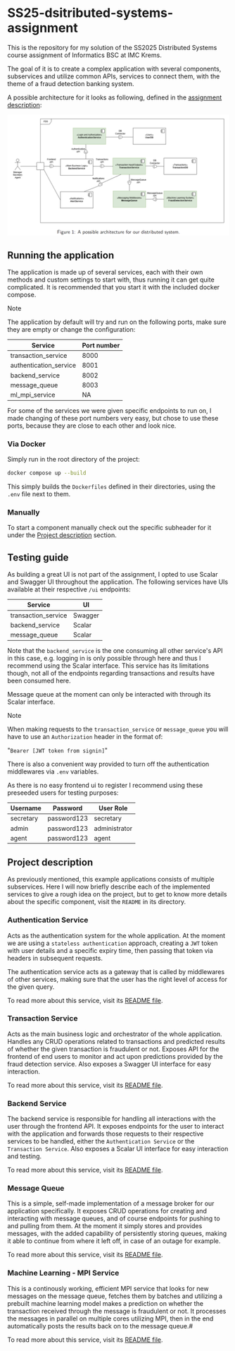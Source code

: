 # SS25-dsitributed-systems-assignment

This is the repository for my solution of the SS2025 Distributed Systems course assignment of Informatics BSC at IMC Krems.

The goal of it is to create a complex application with several components, subservices and utilize common APIs, services to connect them, with the theme of a fraud detection banking system.

A possible architecture for it looks as following, defined in the [assignment description](./Assignment_2.pdf):

![Image of possible architecture](./possible_architecture.png "Image of possible architecture")

## Running the application

The application is made up of several services, each with their own methods and custom settings to start with, thus running it can get quite complicated. It is recommended that you start it with the included docker compose.

> [!NOTE]
> The application by default will try and run on the following ports, make sure they are empty or change the configuration:
>
> | Service                | Port number |
> | ---------------------- | ----------- |
> | transaction_service    | 8000        |
> | authentication_service | 8001        |
> | backend_service        | 8002        |
> | message_queue          | 8003        |
> | ml_mpi_service         | NA          |
>
> For some of the services we were given specific endpoints to run on, I made changing of these port numbers very easy, but chose to use these ports, because they are close to each other and look nice.

### Via Docker

Simply run in the root directory of the project:

```bash
docker compose up --build
```

This simply builds the `Dockerfiles` defined in their directories, using the `.env` file next to them.

### Manually

To start a component manually check out the specific subheader for it under the [Project description](#project-description) section.

## Testing guide

As building a great UI is not part of the assignment, I opted to use Scalar and Swagger UI throughout the application. The following services have UIs available at their respective `/ui` endpoints:

| Service             | UI      |
| ------------------- | ------- |
| transaction_service | Swagger |
| backend_service     | Scalar  |
| message_queue       | Scalar  |

Note that the `backend_service` is the one consuming all other service's API in this case, e.g. logging in is only possible through here and thus I recommend using the Scalar interface. This service has its limitations though, not all of the endpoints regarding transactions and results have been consumed here.

Message queue at the moment can only be interacted with through its Scalar interface.

> [!NOTE]
> When making requests to the `transaction_service` or `message_queue` you will have to use an `Authorization` header in the format of:
>
> "`Bearer [JWT token from signin]`"
>
> There is also a convenient way provided to turn off the authentication middlewares via `.env` variables.


As there is no easy frontend ui to register I recommend using these preseeded users for testing purposes:

| Username  | Password    | User Role     |
| --------- | ----------- | ------------- |
| secretary | password123 | secretary     |
| admin     | password123 | administrator |
| agent     | password123 | agent         |

## Project description

As previously mentioned, this example applications consists of multiple subservices. Here I will now briefly describe each of the implemented services to give a rough idea on the project, but to get to know more details about the specific component, visit the `README` in its directory.

### Authentication Service

Acts as the authentication system for the whole application. At the moment we are using a `stateless authentication` approach, creating a `JWT` token with user details and a specific expiry time, then passing that token via headers in subsequent requests.

The authentication service acts as a gateway that is called by middlewares of other services, making sure that the user has the right level of access for the given query.

To read more about this service, visit its [README file](./authentication_service/README.md).

### Transaction Service

Acts as the main business logic and orchestrator of the whole application. Handles any CRUD operations related to transactions and predicted results of whether the given transaction is fraudulent or not. Exposes API for the frontend of end users to monitor and act upon predictions provided by the fraud detection service. Also exposes a Swagger UI interface for easy interaction.

To read more about this service, visit its [README file](./transaction_service/README.md).

### Backend Service

The backend service is responsible for handling all interactions with the user through the frontend API. It exposes endpoints for the user to interact with the application and forwards those requests to their respective services to be handled, either the `Authentication Service` or the `Transaction Service`. Also exposes a Scalar UI interface for easy interaction and testing.

To read more about this service, visit its [README file](./backend_service/README.md).

### Message Queue

This is a simple, self-made implementation of a message broker for our application specifically. It exposes CRUD operations for creating and interacting with message queues, and of course endpoints for pushing to and pulling from them. At the moment it simply stores and provides messages, with the added capability of persistently storing queues, making it able to continue from where it left off, in case of an outage for example.

To read more about this service, visit its [README file](./message_queue/README.md).

### Machine Learning - MPI Service

This is a continously working, efficient MPI service that looks for new messages on the message queue, fetches them by batches and utilizing a prebuilt machine learning model makes a prediction on whether the transaction received through the message is fraudulent or not. It processes the messages in parallel on multiple cores utilizing MPI, then in the end automatically posts the results back on to the message queue.#

To read more about this service, visit its [README file](./ml_mpi_service/README.md).
